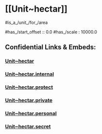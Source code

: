 ﻿
# [[Unit~hectar]] 

#is_a_/unit_/for_/area 


#has_/start_offset :: 0.0
#has_/scale : 10000.0


## Confidential Links & Embeds: 

### [Unit~hectar](/_public/Unit/SI-Unit/derived_Unit/Unit~hectar.md) 

### [Unit~hectar.internal](/_internal/Unit/SI-Unit/derived_Unit/Unit~hectar.internal.md) 

### [Unit~hectar.protect](/_protect/Unit/SI-Unit/derived_Unit/Unit~hectar.protect.md) 

### [Unit~hectar.private](/_private/Unit/SI-Unit/derived_Unit/Unit~hectar.private.md) 

### [Unit~hectar.personal](/_personal/Unit/SI-Unit/derived_Unit/Unit~hectar.personal.md) 

### [Unit~hectar.secret](/_secret/Unit/SI-Unit/derived_Unit/Unit~hectar.secret.md) 
